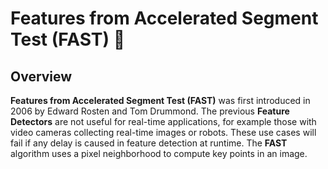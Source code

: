 # Features from Accelerated Segment Test (FAST) 📝

## Overview
**Features from Accelerated Segment Test (FAST)** was first introduced in 2006 by Edward Rosten and Tom Drummond. The previous **Feature
Detectors** are not useful for real-time applications, for example those with video cameras collecting real-time images or robots. These use
cases will fail if any delay is caused in feature detection at runtime. The **FAST** algorithm uses a pixel neighborhood to compute key points
in an image.

